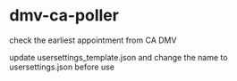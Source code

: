 # dmv-ca-poller
check the earliest appointment from CA DMV

update usersettings_template.json and change the name to usersettings.json before use
